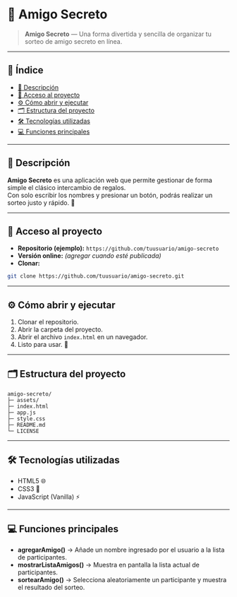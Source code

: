 # 🎁 Amigo Secreto
> **Amigo Secreto** — Una forma divertida y sencilla de organizar tu sorteo de amigo secreto en línea. 

---
## 📑 Índice

- [📖 Descripción](#-descripción)
- [🔗 Acceso al proyecto](#-acceso-al-proyecto)
- [⚙️ Cómo abrir y ejecutar](#️-cómo-abrir-y-ejecutar)
- [🗂 Estructura del proyecto](#-estructura-del-proyecto)
- [🛠️ Tecnologías utilizadas](#️-tecnologías-utilizadas)
- [💻 Funciones principales](#-funciones-principales)
---

## 📖 Descripción

**Amigo Secreto** es una aplicación web que permite gestionar de forma simple el clásico intercambio de regalos.  
Con solo escribir los nombres y presionar un botón, podrás realizar un sorteo justo y rápido. 🎲

---

## 🔗 Acceso al proyecto

- **Repositorio (ejemplo):** `https://github.com/tuusuario/amigo-secreto`  
- **Versión online:** *(agregar cuando esté publicada)*  
- **Clonar:**
```bash
git clone https://github.com/tuusuario/amigo-secreto.git
```

---

## ⚙️ Cómo abrir y ejecutar

1. Clonar el repositorio.  
2. Abrir la carpeta del proyecto.  
3. Abrir el archivo `index.html` en un navegador.  
4. Listo para usar. 🎉  

---
## 🗂 Estructura del proyecto
```
amigo-secreto/
├─ assets/
├─ index.html
├─ app.js
├─ style.css
├─ README.md
└─ LICENSE
```

---
## 🛠️ Tecnologías utilizadas
- HTML5 🌐  
- CSS3 🎨  
- JavaScript (Vanilla) ⚡  

---
## 💻 Funciones principales
- **agregarAmigo()** → Añade un nombre ingresado por el usuario a la lista de participantes.  
- **mostrarListaAmigos()** → Muestra en pantalla la lista actual de participantes.  
- **sortearAmigo()** → Selecciona aleatoriamente un participante y muestra el resultado del sorteo.
